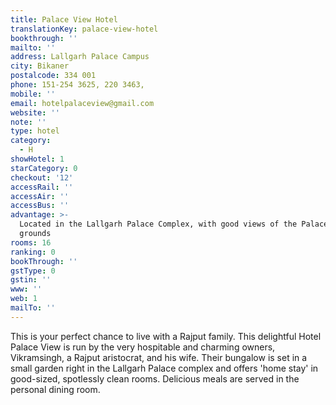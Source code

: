 ```yaml
---
title: Palace View Hotel
translationKey: palace-view-hotel
bookthrough: ''
mailto: ''
address: Lallgarh Palace Campus
city: Bikaner
postalcode: 334 001
phone: 151-254 3625, 220 3463,
mobile: ''
email: hotelpalaceview@gmail.com
website: ''
note: ''
type: hotel
category:
  - H
showHotel: 1
starCategory: 0
checkout: '12'
accessRail: ''
accessAir: ''
accessBus: ''
advantage: >-
  Located in the Lallgarh Palace Complex, with good views of the Palace and
  grounds
rooms: 16
ranking: 0
bookThrough: ''
gstType: 0
gstin: ''
www: ''
web: 1
mailTo: ''
---
```







This is your perfect chance to live with a Rajput family. This delightful Hotel Palace View is run by the very hospitable and charming owners, Vikramsingh, a Rajput aristocrat, and his wife.     Their bungalow is set in a small garden right in the Lallgarh Palace complex and offers 'home stay' in good-sized, spotlessly clean rooms. Delicious meals are served in the personal dining room.